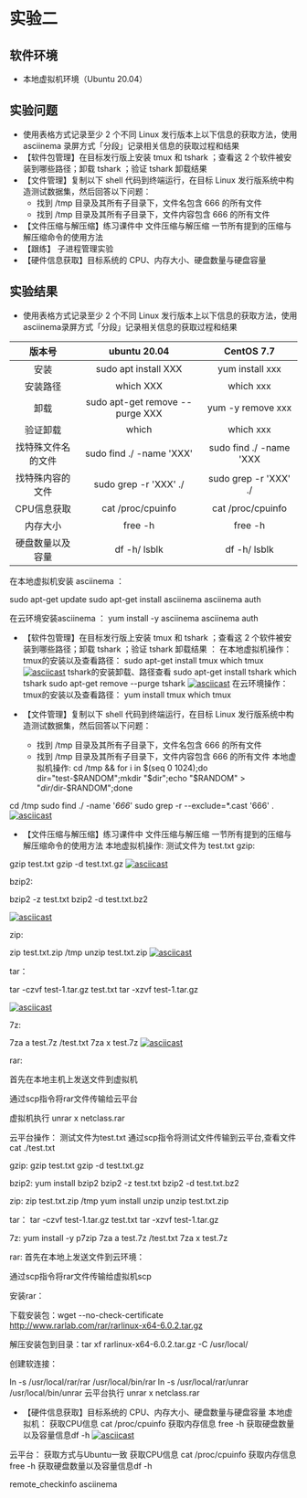 # 实验二
## 软件环境
- 本地虚拟机环境（Ubuntu 20.04）


## 实验问题
- 使用表格方式记录至少 2 个不同 Linux 发行版本上以下信息的获取方法，使用 asciinema 录屏方式「分段」记录相关信息的获取过程和结果
- 【软件包管理】在目标发行版上安装 tmux 和 tshark ；查看这 2 个软件被安装到哪些路径；卸载 tshark ；验证 tshark 卸载结果
- 【文件管理】复制以下 shell 代码到终端运行，在目标 Linux 发行版系统中构造测试数据集，然后回答以下问题：
	- 找到 /tmp 目录及其所有子目录下，文件名包含 666 的所有文件
	- 找到 /tmp 目录及其所有子目录下，文件内容包含 666 的所有文件
- 【文件压缩与解压缩】练习课件中 文件压缩与解压缩 一节所有提到的压缩与解压缩命令的使用方法
- 【跟练】 子进程管理实验
- 【硬件信息获取】目标系统的 CPU、内存大小、硬盘数量与硬盘容量


## 实验结果
- 使用表格方式记录至少 2 个不同 Linux 发行版本上以下信息的获取方法，使用 asciinema录屏方式「分段」记录相关信息的获取过程和结果
 
 | 版本号|	ubuntu 20.04|CentOS 7.7 | 
| :-----:| :----: | :----: |
| 安装|sudo apt install XXX|yum install xxx |
| 安装路径|which XXX|which xxx |
| 卸载|sudo apt-get remove --purge XXX|yum -y remove xxx |
| 验证卸载|which|which xxx |
| 找特殊文件名的文件|sudo find ./ -name 'XXX'|sudo find ./ -name 'XXX |
| 找特殊内容的文件|sudo grep -r 'XXX' ./|sudo grep -r 'XXX' ./ |
| CPU信息获取|cat /proc/cpuinfo|cat /proc/cpuinfo |
| 内存大小|free -h|free -h |
| 硬盘数量以及容量|df -h/ lsblk|df -h/ lsblk |



在本地虚拟机安装 asciinema ：

sudo apt-get update
sudo apt-get install asciinema
asciinema auth


在云环境安装asciinema ：
yum install -y  asciinema
asciinema auth


- 【软件包管理】在目标发行版上安装 tmux 和 tshark ；查看这 2 个软件被安装到哪些路径；卸载 tshark ；验证 tshark 卸载结果 ：
在本地虚拟机操作：
tmux的安装以及查看路径：
sudo apt-get install tmux
which tmux
[![asciicast](https://asciinema.org/a/FAa4yoyFGNGnaQNTCtzGGrQlp.svg)](https://asciinema.org/a/FAa4yoyFGNGnaQNTCtzGGrQlp)
tshark的安装卸载、路径查看
sudo apt-get install tshark
which tshark
sudo apt-get remove --purge tshark
[![asciicast](https://asciinema.org/a/n5eds4VYaZU8r6gUzEeXZ3uv7.svg)](https://asciinema.org/a/n5eds4VYaZU8r6gUzEeXZ3uv7)
在云环境操作：
tmux的安装以及查看路径：
yum install tmux
which tmux


- 【文件管理】复制以下 shell 代码到终端运行，在目标 Linux 发行版系统中构造测试数据集，然后回答以下问题：
	- 找到 /tmp 目录及其所有子目录下，文件名包含 666 的所有文件
	- 找到 /tmp 目录及其所有子目录下，文件内容包含 666 的所有文件
本地虚拟机操作:
cd /tmp && for i in $(seq 0 1024);do dir="test-$RANDOM";mkdir "$dir";echo "$RANDOM" > "$dir/$dir-$RANDOM";done

cd /tmp
sudo find ./ -name '*666*'
sudo grep -r --exclude=*.cast '666' .
[![asciicast](https://asciinema.org/a/lEK4rXMP3ctM28TM8KM9ZQZGY.svg)](https://asciinema.org/a/lEK4rXMP3ctM28TM8KM9ZQZGY)


- 【文件压缩与解压缩】练习课件中 文件压缩与解压缩 一节所有提到的压缩与解压缩命令的使用方法
本地虚拟机操作:
测试文件为 test.txt gzip:

gzip test.txt
gzip -d test.txt.gz
[![asciicast](https://asciinema.org/a/3ma6Vwbg5G6osJX39T0XlpF2u.svg)](https://asciinema.org/a/3ma6Vwbg5G6osJX39T0XlpF2u)

bzip2:

bzip2 -z test.txt
bzip2 -d test.txt.bz2

[![asciicast](https://asciinema.org/a/g5qSqMtVhEbBZpodDSKRmJ8pj.svg)](https://asciinema.org/a/g5qSqMtVhEbBZpodDSKRmJ8pj)

zip:

zip test.txt.zip /tmp
unzip test.txt.zip
[![asciicast](https://asciinema.org/a/HMy3hCz1DfcSfR1aDrk7zLVAs.svg)](https://asciinema.org/a/HMy3hCz1DfcSfR1aDrk7zLVAs)

tar：

tar -czvf test-1.tar.gz test.txt
tar -xzvf test-1.tar.gz

[![asciicast](https://asciinema.org/a/qR9Evwi14RwgKArKgqAihJM4i.svg)](https://asciinema.org/a/qR9Evwi14RwgKArKgqAihJM4i)

7z:

7za a test.7z /test.txt
7za x test.7z
[![asciicast](https://asciinema.org/a/QLcZbJlEGH32Pdw1l9F7ewMFY.svg)](https://asciinema.org/a/QLcZbJlEGH32Pdw1l9F7ewMFY)


rar:

首先在本地主机上发送文件到虚拟机

通过scp指令将rar文件传输给云平台

虚拟机执行 unrar x netclass.rar


云平台操作：
测试文件为test.txt
通过scp指令将测试文件传输到云平台,查看文件 cat ./test.txt

gzip:
gzip test.txt
gzip -d test.txt.gz

bzip2:
yum install bzip2
bzip2 -z test.txt
bzip2 -d test.txt.bz2

zip:
zip test.txt.zip /tmp
yum install unzip
unzip test.txt.zip

tar：
tar -czvf test-1.tar.gz test.txt
tar -xzvf test-1.tar.gz

7z:
yum install -y p7zip
7za a test.7z /test.txt
7za x test.7z

rar:
首先在本地上发送文件到云环境：

通过scp指令将rar文件传输给虚拟机scp 

安装rar：

下载安装包：wget --no-check-certificate http://www.rarlab.com/rar/rarlinux-x64-6.0.2.tar.gz

解压安装包到目录：tar xf rarlinux-x64-6.0.2.tar.gz -C /usr/local/

创建软连接：

ln -s /usr/local/rar/rar /usr/local/bin/rar
ln -s /usr/local/rar/unrar /usr/local/bin/unrar
云平台执行 unrar x netclass.rar


- 【硬件信息获取】目标系统的 CPU、内存大小、硬盘数量与硬盘容量
本地虚拟机：
获取CPU信息 cat /proc/cpuinfo 获取内存信息 free -h 获取硬盘数量以及容量信息df -h 
[![asciicast](https://asciinema.org/a/2e5lhKP72FYCxjrWBCmONSEdP.svg)](https://asciinema.org/a/2e5lhKP72FYCxjrWBCmONSEdP)

云平台：
获取方式与Ubuntu一致 获取CPU信息 cat /proc/cpuinfo 获取内存信息 free -h 获取硬盘数量以及容量信息df -h 

remote_checkinfo
asciinema
